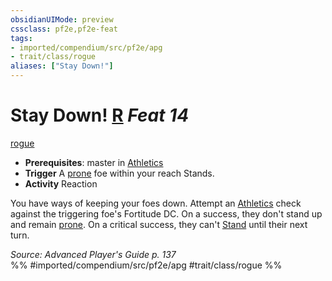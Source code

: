 ```yaml
---
obsidianUIMode: preview
cssclass: pf2e,pf2e-feat
tags:
- imported/compendium/src/pf2e/apg
- trait/class/rogue
aliases: ["Stay Down!"]
---
```

# Stay Down!  [R](chapter-9-playing-the-game.md#Actions "Reaction") *Feat 14*  
[rogue](rules/traits/rogue.md)  

- **Prerequisites**: master in [Athletics](../skills.md#Athletics)
- **Trigger** A [prone](conditions.md#Prone) foe within your reach Stands.
- **Activity** Reaction

You have ways of keeping your foes down. Attempt an [Athletics](../skills.md#Athletics) check against the triggering foe's Fortitude DC. On a success, they don't stand up and remain [prone](conditions.md#Prone). On a critical success, they can't [Stand](stand.md) until their next turn.

*Source: Advanced Player's Guide p. 137*  
%% #imported/compendium/src/pf2e/apg #trait/class/rogue %%